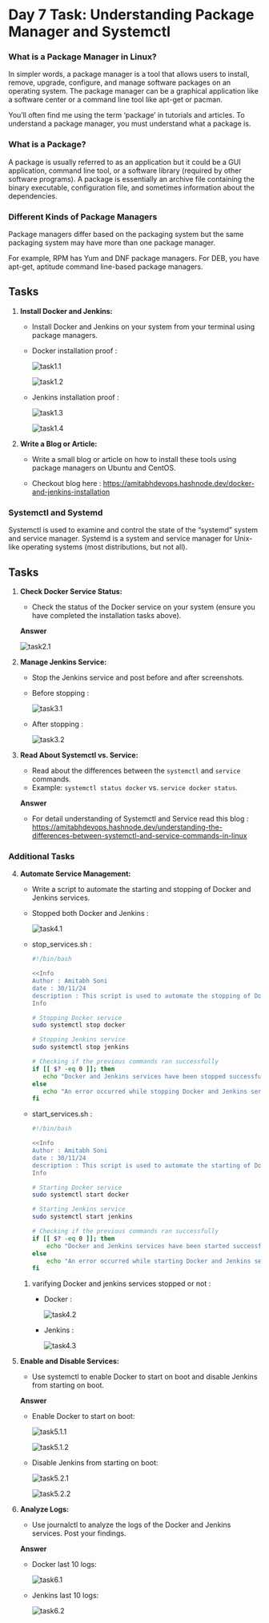 # Day 7 Task: Understanding Package Manager and Systemctl

### What is a Package Manager in Linux?

In simpler words, a package manager is a tool that allows users to install, remove, upgrade, configure, and manage software packages on an operating system. The package manager can be a graphical application like a software center or a command line tool like apt-get or pacman.

You’ll often find me using the term ‘package’ in tutorials and articles. To understand a package manager, you must understand what a package is.

### What is a Package?

A package is usually referred to as an application but it could be a GUI application, command line tool, or a software library (required by other software programs). A package is essentially an archive file containing the binary executable, configuration file, and sometimes information about the dependencies.

### Different Kinds of Package Managers

Package managers differ based on the packaging system but the same packaging system may have more than one package manager.

For example, RPM has Yum and DNF package managers. For DEB, you have apt-get, aptitude command line-based package managers.

## Tasks

1. **Install Docker and Jenkins:**
   - Install Docker and Jenkins on your system from your terminal using package managers.

   - Docker installation proof :

      ![task1.1](image/task1.1.png)

      ![task1.2](image/task1.2.png)

   - Jenkins installation proof : 

      ![task1.3](image/task1.3.png)

      ![task1.4](image/task1.4.png)

2. **Write a Blog or Article:**
   - Write a small blog or article on how to install these tools using package managers on Ubuntu and CentOS.

   - Checkout blog here : https://amitabhdevops.hashnode.dev/docker-and-jenkins-installation

### Systemctl and Systemd

Systemctl is used to examine and control the state of the “systemd” system and service manager. Systemd is a system and service manager for Unix-like operating systems (most distributions, but not all).


## Tasks

1. **Check Docker Service Status:**
   - Check the status of the Docker service on your system (ensure you have completed the installation tasks above).

   **Answer**

   ![task2.1](image/task2.1.png)

2. **Manage Jenkins Service:**
   - Stop the Jenkins service and post before and after screenshots.

   - Before stopping :

      ![task3.1](image/task1.3.png)


   - After stopping : 

      ![task3.2](image/task3.2.png)


3. **Read About Systemctl vs. Service:**
   - Read about the differences between the `systemctl` and `service` commands.
   - Example: `systemctl status docker` vs. `service docker status`.

   **Answer**

   - For detail understanding of Systemctl and Service read this blog : https://amitabhdevops.hashnode.dev/understanding-the-differences-between-systemctl-and-service-commands-in-linux



### Additional Tasks

4. **Automate Service Management:**
   - Write a script to automate the starting and stopping of Docker and Jenkins services.

   - Stopped both Docker and Jenkins : 
   
      ![task4.1](image/task4.1.png)

   - stop_services.sh : 

      ```bash
      #!/bin/bash

      <<Info
      Author : Amitabh Soni
      date : 30/11/24
      description : This script is used to automate the stopping of Docker and Jenkins services.
      Info

      # Stopping Docker service
      sudo systemctl stop docker

      # Stopping Jenkins service
      sudo systemctl stop jenkins

      # Checking if the previous commands ran successfully
      if [[ $? -eq 0 ]]; then
         echo "Docker and Jenkins services have been stopped successfully."
      else
         echo "An error occurred while stopping Docker and Jenkins services."
      fi
      ```

   - start_services.sh : 

      ```bash
      #!/bin/bash

      <<Info
      Author : Amitabh Soni
      date : 30/11/24
      description : This script is used to automate the starting of Docker and Jenkins services.
      Info

      # Starting Docker service
      sudo systemctl start docker

      # Starting Jenkins service
      sudo systemctl start jenkins

      # Checking if the previous commands ran successfully
      if [[ $? -eq 0 ]]; then
          echo "Docker and Jenkins services have been started successfully."
      else
          echo "An error occurred while starting Docker and Jenkins services."
      fi
      ```

   1. varifying Docker and jenkins services stopped or not : 
      
      - Docker : 

         ![task4.2](image/task4.2.png)

      - Jenkins : 

         ![task4.3](image/task4.3.png)

5. **Enable and Disable Services:**
   - Use systemctl to enable Docker to start on boot and disable Jenkins from starting on boot.

   **Answer**

    - Enable Docker to start on boot:

      ![task5.1.1](image/task5.1.1.png)

      ![task5.1.2](image/task5.1.2.png)


    - Disable Jenkins from starting on boot:

      ![task5.2.1](image/task5.2.1.png)

      ![task5.2.2](image/task5.2.2.png)


6. **Analyze Logs:**
   - Use journalctl to analyze the logs of the Docker and Jenkins services. Post your findings.

   **Answer**
    - Docker last 10 logs:

      ![task6.1](image/task6.1.png)

    - Jenkins last 10 logs:
   
      ![task6.2](image/task6.2.png)
